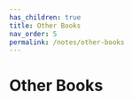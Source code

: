 ```yaml
---
has_children: true
title: Other Books
nav_order: 5
permalink: /notes/other-books
---
```

# Other Books